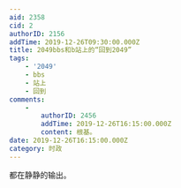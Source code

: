 ```yaml
---
aid: 2358
cid: 2
authorID: 2156
addTime: 2019-12-26T09:30:00.000Z
title: 2049bbs和b站上的“回到2049”
tags:
    - '2049'
    - bbs
    - 站上
    - 回到
comments:
    -
        authorID: 2456
        addTime: 2019-12-26T16:15:00.000Z
        content: 根基。
date: 2019-12-26T16:15:00.000Z
category: 时政
---
```


都在静静的输出。
